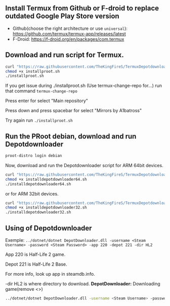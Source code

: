 
## Install Termux from Github or F-droid to replace outdated Google Play Store version
 - Github(choose the right architecture or use ``universal``): https://github.com/termux/termux-app/releases/latest
 - F-Droid: https://f-droid.org/en/packages/com.termux
## Download and run script for Termux.
```bash
curl "https://raw.githubusercontent.com/TheKingFireS/TermuxDepotdownloader/main/installproot.sh" -o installproot.sh
chmod +x installproot.sh
./installproot.sh
```

If you get issue during ./installproot.sh (Use termux-change-repo for...)
run that command ``termux-change-repo``

Press enter for select "Main repository"

Press down and press spacebar for select "Mirrors by A1batross"

Try again run ``./installproot.sh``
## Run the PRoot debian, download and run Depotdownloader
```bash
proot-distro login debian
```
Now, download and run the Depotdownloader script for ARM 64bit devices.
```bash
curl "https://raw.githubusercontent.com/TheKingFireS/TermuxDepotdownloader/main/installdepotdownloader64.sh" -o installdepotdownloader64.sh
chmod +x installdepotdownloader64.sh
./installdepotdownloader64.sh
```
or for ARM 32bit devices.
```bash
curl "https://raw.githubusercontent.com/TheKingFireS/TermuxDepotdownloader/main/installdepotdownloader32.sh" -o installdepotdownloader32.sh
chmod +x installdepotdownloader32.sh
./installdepotdownloader32.sh
```
## Using of Depotdownloader
Exemple: ``../dotnet/dotnet DepotDownloader.dll -username <Steam Username> -password <Steam Password> -app 220 -depot 221 -dir HL2``

App 220 is Half-Life 2 game.

Depot 221 is Half-Life 2 Base.

For more info, look up app in steamdb.info.

-dir HL2 is where directory to download.
**DepotDownloader:** Downloading game(remove <>)
```bash
../dotnet/dotnet DepotDownloader.dll -username <Steam Username> -password <Steam Password> -remember-password -app APPID -depot DEPOTID
```
